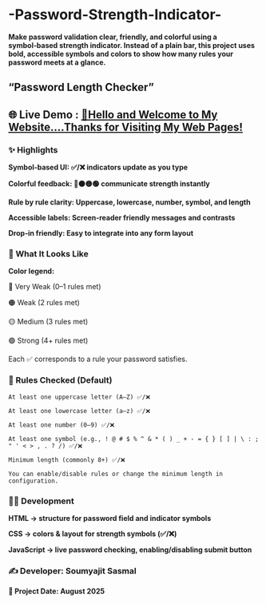 # -Password-Strength-Indicator-

__Make password validation clear, friendly, and colorful using a symbol‑based strength indicator. Instead of a plain bar, this project uses bold, accessible symbols and colors to show how many rules your password meets at a glance.__
## “Password Length Checker”
## 🌐 Live Demo : [👋Hello and Welcome to My Website....Thanks for Visiting My Web Pages!](https://soumyajit-sasmal.github.io/-Password-Strength-Indicator-/) <br>
### ✨ Highlights

__Symbol‑based UI: ✅/❌ indicators update as you type__

__Colorful feedback: 🔴🟠🟡🟢 communicate strength instantly__

__Rule by rule clarity: Uppercase, lowercase, number, symbol, and length__

__Accessible labels: Screen‑reader friendly messages and contrasts__

__Drop‑in friendly: Easy to integrate into any form layout__

### 🎯 What It Looks Like

__Color legend:__

🔴 Very Weak (0–1 rules met)

🟠 Weak (2 rules met)

🟡 Medium (3 rules met)

🟢 Strong (4+ rules met)

Each ✅ corresponds to a rule your password satisfies.

### 🧩 Rules Checked (Default)

    At least one uppercase letter (A–Z) ✅/❌

    At least one lowercase letter (a–z) ✅/❌

    At least one number (0–9) ✅/❌

    At least one symbol (e.g., ! @ # $ % ^ & * ( ) _ + - = { } [ ] | \ : ; " ' < > , . ? /) ✅/❌

    Minimum length (commonly 8+) ✅/❌

    You can enable/disable rules or change the minimum length in configuration.

### 🧑‍💻 Development

__HTML → structure for password field and indicator symbols__

__CSS → colors & layout for strength symbols (✅/❌)__

__JavaScript → live password checking, enabling/disabling submit button__

### ✍️ Developer: __Soumyajit Sasmal__
 __📅 Project Date: August 2025__









